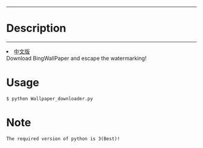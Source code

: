 -------------
# Description #
-------------
<li><a href="README_CN.md">中文版</a></li>
Download BingWallPaper and escape the watermarking!

# Usage #

	$ python Wallpaper_downloader.py

# Note #
	The required version of python is 3(Best)!
